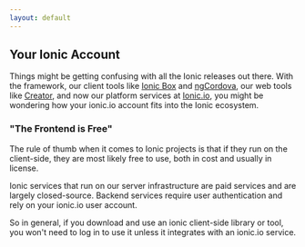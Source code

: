 ```yaml
---
layout: default
---
```


Your Ionic Account
------

Things might be getting confusing with all the Ionic releases out there. With the framework, our client tools like [Ionic Box](http://github.com/driftyco/ionic-box) and [ngCordova](http://ngCordova.com/), our web tools like [Creator](http://creator.ionic.io/), and now our platform services at [Ionic.io](http://ionic.io/), you might be wondering how your ionic.io account fits into the Ionic ecosystem.

### "The Frontend is Free"

The rule of thumb when it comes to Ionic projects is that if they run on the client-side, they are most likely free to use, both in cost
and usually in license.

Ionic services that run on our server infrastructure are paid services and are largely closed-source. Backend services
require user authentication and rely on your ionic.io user account.

So in general, if you download and use an ionic client-side library or tool, you won't need to log in to use it unless
it integrates with an ionic.io service.
